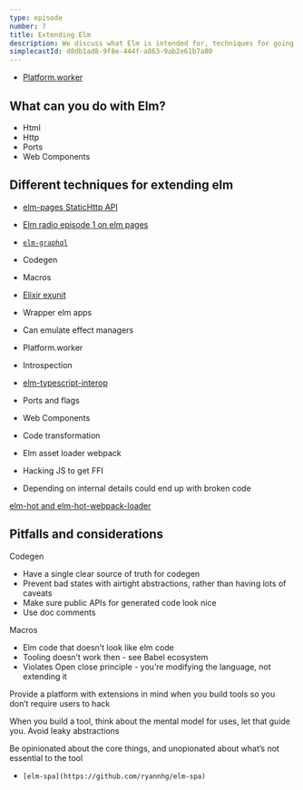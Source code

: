 ```yaml
---
type: episode
number: 7
title: Extending Elm
description: We discuss what Elm is intended for, techniques for going beyond that, and how to make tools nice to use when you do.
simplecastId: d8db1ad8-9f8e-444f-a863-9ab2e61b7a80
---
```


- [Platform.worker](https://package.elm-lang.org/packages/elm/core/latest/Platform#worker)

## What can you do with Elm?

- Html
- Http
- Ports
- Web Components

## Different techniques for extending elm

- [elm-pages StaticHttp API](https://package.elm-lang.org/packages/dillonkearns/elm-pages/latest/Pages-StaticHttp)
- [Elm radio episode 1 on elm pages](https://elm-radio.com/episode/getting-started-with-elm-pages)
- [`elm-graphql`](https://github.com/dillonkearns/elm-graphql)
- Codegen
- Macros
- [Elixir exunit](https://hexdocs.pm/ex_unit/ExUnit.Assertions.html#content)
- Wrapper elm apps
- Can emulate effect managers
- Platform.worker
- Introspection
- [elm-typescript-interop](https://github.com/dillonkearns/elm-typescript-interop)

- Ports and flags
- Web Components
- Code transformation
- Elm asset loader webpack
- Hacking JS to get FFI
- Depending on internal details could end up with broken code

[elm-hot and elm-hot-webpack-loader](https://github.com/klazuka/elm-hot-webpack-loader)

## Pitfalls and considerations

Codegen

- Have a single clear source of truth for codegen
- Prevent bad states with airtight abstractions, rather than having lots of caveats
- Make sure public APIs for generated code look nice
- Use doc comments

Macros

- Elm code that doesn’t look like elm code
- Tooling doesn’t work then - see Babel ecosystem
- Violates Open close principle - you’re modifying the language, not extending it

Provide a platform with extensions in mind when you build tools so you don’t require users to hack

When you build a tool, think about the mental model for uses, let that guide you. Avoid leaky abstractions

Be opinionated about the core things, and unopionated about what’s not essential to the tool

- `[elm-spa](https://github.com/ryannhg/elm-spa)`
